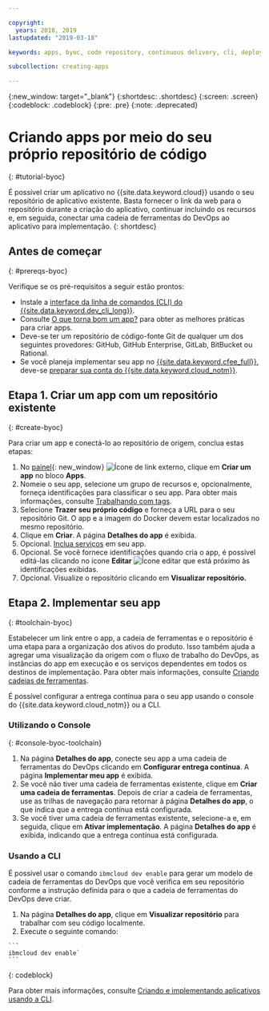 ```yaml
---

copyright:
  years: 2018, 2019
lastupdated: "2019-03-18"

keywords: apps, byoc, code repository, continuous delivery, cli, deploy

subcollection: creating-apps

---
```


{:new_window: target="_blank"}
{:shortdesc: .shortdesc}
{:screen: .screen}
{:codeblock: .codeblock}
{:pre: .pre}
{:note: .deprecated}

# Criando apps por meio do seu próprio repositório de código
{: #tutorial-byoc}

É possível criar um aplicativo no {{site.data.keyword.cloud}} usando o seu repositório de aplicativo existente. Basta
fornecer o link da web para o repositório durante a criação do aplicativo, continuar incluindo os recursos e,
em seguida, conectar uma cadeia de ferramentas do DevOps ao aplicativo para implementação.
{: shortdesc}

## Antes de começar
{: #prereqs-byoc}

Verifique se os pré-requisitos a seguir estão prontos:

 * Instale a [interface da linha de comandos (CLI) do {{site.data.keyword.dev_cli_long}}](/docs/cli?topic=cloud-cli-ibmcloud-cli).
 * Consulte [O que torna bom um app?](/docs/apps?topic=creating-apps-best-practice) para obter as melhores
práticas para criar apps.
 * Deve-se ter um repositório de código-fonte Git de qualquer um dos seguintes provedores: GitHub,
GitHub Enterprise, GitLab, BitBucket ou Rational.
 * Se você planeja implementar seu app no [{{site.data.keyword.cfee_full}}](/docs/cloud-foundry?topic=cloud-foundry-about), deve-se [preparar sua conta do {{site.data.keyword.cloud_notm}}](/docs/cloud-foundry?topic=cloud-foundry-prepare).

## Etapa 1. Criar um app com um repositório existente
{: #create-byoc}

Para criar um app e conectá-lo ao repositório de origem, conclua estas etapas:

1. No [painel](https://{DomainName}){: new_window} ![Ícone de link externo](../../icons/launch-glyph.svg "Ícone de link externo"), clique em **Criar um app** no bloco **Apps**.
2. Nomeie o seu app, selecione um grupo de recursos e, opcionalmente, forneça identificações para classificar o seu app. Para obter mais informações, consulte [Trabalhando com tags](/docs/resources?topic=resources-tag).
3. Selecione **Trazer seu próprio código** e forneça a URL para o seu repositório Git. O
app e a imagem do Docker devem estar localizados no mesmo repositório.
4. Clique em **Criar**. A página **Detalhes do app** é exibida.
5. Opcional. [Inclua serviços](/docs/apps?topic=creating-apps-add-resource) em seu app.
6. Opcional. Se você fornece identificações quando cria o app, é possível editá-las clicando no ícone **Editar** ![Ícone editar](../../icons/edit-tagging.svg) que está próximo às identificações exibidas.
7. Opcional. Visualize o repositório clicando em **Visualizar repositório.**

## Etapa 2. Implementar seu app
{: #toolchain-byoc}

Estabelecer um link entre o app, a cadeia de ferramentas e o repositório é uma etapa para a organização dos
ativos do produto. Isso também ajuda a agregar uma visualização da origem com o fluxo de trabalho do DevOps, as
instâncias do app em execução e os serviços dependentes em todos os destinos de implementação. Para obter mais informações, consulte [Criando cadeias de ferramentas](/docs/services/ContinuousDelivery?topic=ContinuousDelivery-toolchains_getting_started).

É possível configurar a entrega contínua para o seu app usando o console do {{site.data.keyword.cloud_notm}} ou a CLI.

### Utilizando o Console
{: #console-byoc-toolchain}

  1. Na página **Detalhes do app**, conecte seu app a uma cadeia de ferramentas do DevOps clicando em **Configurar entrega contínua**. A página **Implementar meu app** é exibida.
  2. Se você não tiver uma cadeia de ferramentas existente, clique em **Criar uma cadeia de ferramentas**. Depois de criar a cadeia de ferramentas, use as trilhas de navegação para retornar à página **Detalhes do app**, o que indica que a entrega contínua está configurada.
  3. Se você tiver uma cadeia de ferramentas existente, selecione-a e, em seguida, clique em **Ativar implementação**. A página **Detalhes do app** é exibida, indicando que a entrega contínua está configurada.

### Usando a CLI

É possível usar o comando `ibmcloud dev enable` para gerar um modelo de cadeia de ferramentas do DevOps que você verifica em seu repositório conforme a instrução definida para o que a cadeia de ferramentas do DevOps deve criar. 

  1. Na página **Detalhes do app**, clique em **Visualizar repositório** para trabalhar com seu código localmente.
  2. Execute o seguinte comando:
    
    ```
    ibmcloud dev enable`
    ```
   {: codeblock}

Para obter mais informações, consulte [Criando e implementando aplicativos usando a CLI](/docs/apps?topic=creating-apps-create-deploy-app-cli).

